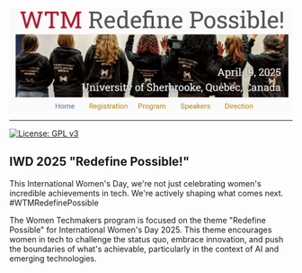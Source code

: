 ![WTM 2024 Sherbrooke](https://raw.githubusercontent.com/GDG-Cloud-Sherbrooke-WTM/GDG-Cloud-Sherbrooke-WTM.github.io/master/assets/wtm2025.png)

---

[![License: GPL v3](https://img.shields.io/badge/License-GPLv3-blue.svg)](https://www.gnu.org/licenses/gpl-3.0)

## IWD 2025 "Redefine Possible!"

This International Women's Day, we're not just celebrating women's incredible achievements in tech. We're actively shaping what comes next. #WTMRedefinePossible

The Women Techmakers program is focused on the theme "Redefine Possible" for International Women's Day 2025. This theme encourages women in tech to challenge the status quo, embrace innovation, and push the boundaries of what's achievable, particularly in the context of AI and emerging technologies.
